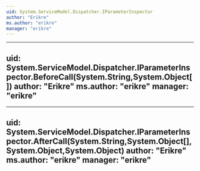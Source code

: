 ```yaml
---
uid: System.ServiceModel.Dispatcher.IParameterInspector
author: "Erikre"
ms.author: "erikre"
manager: "erikre"
---
```


---
uid: System.ServiceModel.Dispatcher.IParameterInspector.BeforeCall(System.String,System.Object[])
author: "Erikre"
ms.author: "erikre"
manager: "erikre"
---

---
uid: System.ServiceModel.Dispatcher.IParameterInspector.AfterCall(System.String,System.Object[],System.Object,System.Object)
author: "Erikre"
ms.author: "erikre"
manager: "erikre"
---
